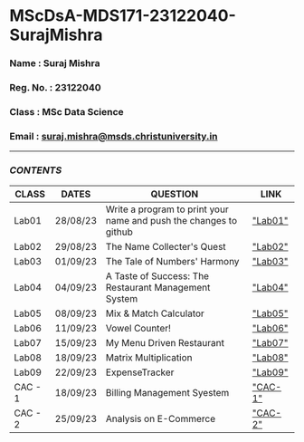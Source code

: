 # MScDsA-MDS171-23122040-SurajMishra

### Name : Suraj Mishra
 ### Reg. No. : 23122040
 ### Class : MSc Data Science
 ### Email : suraj.mishra@msds.christuniversity.in
<hr>

### *CONTENTS*

|CLASS|DATES|QUESTION|LINK|
|-------------|-------------|---------------------------------------------|------------------|
|Lab01|28/08/23|Write a program to print your name and push the changes to github|["Lab01"](https://github.com/surajmiishra/MScDsA-MDS171-23122040-SurajMishra.git)
|Lab02|29/08/23|The Name Collecter's Quest|["Lab02"](https://github.com/surajmiishra/MScDsA-MDS171-23122040-SurajMishra/blob/95aa2a7694d624525bc21887aa326dabb2cae28f/Lab%2002.ipynb)
|Lab03|01/09/23|The Tale of Numbers' Harmony|["Lab03"](https://github.com/surajmiishra/MScDsA-MDS171-23122040-SurajMishra/blob/95aa2a7694d624525bc21887aa326dabb2cae28f/Lab%2003.ipynb)
|Lab04|04/09/23|A Taste of Success: The Restaurant Management System|["Lab04"](https://github.com/surajmiishra/MScDsA-MDS171-23122040-SurajMishra/blob/95aa2a7694d624525bc21887aa326dabb2cae28f/Lab%2004)
|Lab05|08/09/23|Mix & Match Calculator|["Lab05"](https://github.com/surajmiishra/MScDsA-MDS171-23122040-SurajMishra/blob/95aa2a7694d624525bc21887aa326dabb2cae28f/Lab%2005.ipynb)
|Lab06|11/09/23|Vowel Counter!|["Lab06"](https://github.com/surajmiishra/MScDsA-MDS171-23122040-SurajMishra/blob/95aa2a7694d624525bc21887aa326dabb2cae28f/Lab%2006.ipynb)
|Lab07|15/09/23|My Menu Driven Restaurant|["Lab07"](https://github.com/surajmiishra/MScDsA-MDS171-23122040-SurajMishra/blob/95aa2a7694d624525bc21887aa326dabb2cae28f/Lab%2007.ipynb)
|Lab08|18/09/23|Matrix Multiplication|["Lab08"](https://github.com/surajmiishra/MScDsA-MDS171-23122040-SurajMishra/blob/95aa2a7694d624525bc21887aa326dabb2cae28f/Lab%2008.ipynb)
|Lab09|22/09/23|ExpenseTracker|["Lab09"](https://github.com/surajmiishra/MScDsA-MDS171-23122040-SurajMishra/blob/95aa2a7694d624525bc21887aa326dabb2cae28f/Lab%2009.ipynb)
|CAC - 1|18/09/23|Billing Management Syestem|["CAC- 1"](https://github.com/surajmiishra/MScDsA-MDS171-23122040-SurajMishra/blob/main/CAC%20-%201/CAC_Group1.py)
|CAC - 2|25/09/23|Analysis on E-Commerce|["CAC- 2"](https://github.com/surajmiishra/MScDsA-MDS171-23122040-SurajMishra/blob/main/CAC%20-%202/Project.ipynb)
